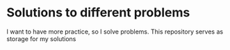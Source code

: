 # Solutions to different problems

I want to have more practice, so I solve problems. This repository serves as storage for my solutions